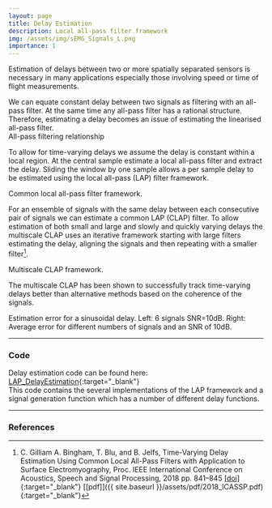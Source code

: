 ```yaml
---
layout: page
title: Delay Estimation
description: Local all-pass filter framework
img: /assets/img/sEMG_Signals_L.png
importance: 1
---
```


Estimation of delays between two or more spatially separated sensors is necessary in many applications especially those involving speed or time of flight measurements.

<div class="row align-items-center">
  <div class="col-sm-4 mt-3 mt-md-0">We can equate constant delay between two signals as filtering with an all-pass filter. At the same time any all-pass filter has a rational structure. Therefore, estimating a delay becomes an issue of estimating the linearised all-pass filter.</div>
  <div class="col-sm-8 mt-3 mt-md-0"><img class="img-fluid rounded z-depth-1 p-2" src="{{ '/assets/img/Allpass_Filtering.png' | relative_url }}" alt="" title="All-pass Filtering"/></div>
</div>
<div class="caption text-right">
    All-pass filtering relationship
</div>

To allow for time-varying delays we assume the delay is constant within a local region. At the central sample estimate a local all-pass filter and extract the delay. Sliding the window by one sample allows a per sample delay to be estimated using the local all-pass (LAP) filter framework.

<div class="row align-items-center">
  <div class="col-sm-6 mt-3 mt-md-0"><img class="img-fluid rounded z-depth-1 p-2" src="{{ '/assets/img/Local_Allpass_Filter.png' | relative_url }}" alt="" title="Local All-pass Filter"/></div>
  <div class="col-sm-6 mt-3 mt-md-0"><img class="img-fluid rounded z-depth-1 p-2" src="{{ '/assets/img/CLAP_framework.png' | relative_url }}" alt="" title="Common Local All-pass Filter"/></div>
</div>
<div class="caption text-right">
    Common local all-pass filter framework.
</div>

For an ensemble of signals with the same delay between each consecutive pair of signals we can estimate a common LAP (CLAP) filter. To allow estimation of both small and large and slowly and quickly varying delays the multiscale CLAP uses an iterative framework starting with large filters estimating the delay, aligning the signals and then repeating with a smaller filter[^1].

<div class="row justify-content-center">
  <div class="col-sm-8 mt-3 mt-md-0"><img class="img-fluid rounded z-depth-1 p-2" src="{{ '/assets/img/Multiscale_CLAP.png' | relative_url }}" alt="" title="Multiscale CLAP framework"/></div>
</div>
<div class="caption text-right">
    Multiscale CLAP framework.
</div>

The multiscale CLAP has been shown to successfully track time-varying delays better than alternative methods based on the coherence of the signals.

<div class="row align-items-center">
  <div class="col-sm-8 mt-3 mt-md-0"><img class="img-fluid rounded z-depth-1 p-2" src="{{ '/assets/img/6signals_10dB.png' | relative_url }}" alt="" title="6 Signals No Noise"/></div>
  <div class="col-sm-4 mt-3 mt-md-0"><img class="img-fluid rounded z-depth-1 p-2" src="{{ '/assets/img/ErrorvsNoSignals.png' | relative_url }}" alt="" title="Estimation Error for Different Numbers of Signals"/></div>
</div>
<div class="caption text-right">
    Estimation error for a sinusoidal delay. Left: 6 signals SNR=10dB. Right: Average error for different numbers of signals and an SNR of 10dB.
</div>

---

### Code
Delay estimation code can be found here: [LAP_DelayEstimation](https://github.com/beteje/LAP_DelayEstimation){:target="_blank"}      
This code contains the several implementations of the LAP framework and a signal generation function which has a number of different delay functions.

---

### References
[^1]: C. Gilliam A. Bingham, T. Blu, and B. Jelfs, Time-Varying Delay Estimation Using Common Local All-Pass Filters with Application to Surface Electromyography, Proc. IEEE International Conference on Acoustics, Speech and Signal Processing, 2018 pp. 841–845 [\[doi\]](http://doi.org/10.1109/icassp.2018.8461390){:target="_blank"} [\[pdf\]]({{ site.baseurl }}/assets/pdf/2018_ICASSP.pdf){:target="_blank"}
